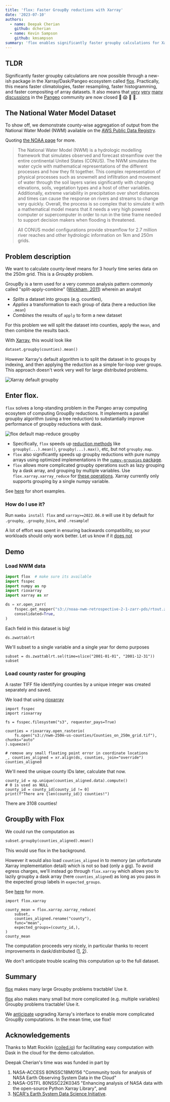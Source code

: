 ```yaml
---
title: 'flox: Faster GroupBy reductions with Xarray'
date: '2023-07-10'
authors:
  - name: Deepak Cherian
    github: dcherian
  - name: Kevin Sampson
    github: kmsampson
summary: 'flox enables significantly faster groupby calculations for Xarray/Dask/Pangeo array computing ecosystem.'
---
```


## TLDR

Significantly faster groupby calculations are now possible through a new-ish package in the Xarray/Dask/Pangeo ecosystem called [flox](https://flox.readthedocs.io/en/latest/).
Practically, this means faster climatologies, faster resampling, faster histogramming, and faster compositing of array datasets.
It also means that [very](https://github.com/pangeo-data/pangeo/issues/266) [very](https://github.com/pangeo-data/pangeo/issues/271) [many](https://github.com/dask/distributed/issues/2602) [discussions](https://github.com/pydata/xarray/issues/2237) in the [Pangeo](https://pangeo.io) community are now closed 🎉 😱 🤯 🥳.

## The National Water Model Dataset

To show off, we demonstrate county-wise aggregation of output from the National Water Model (NWM) available on the [AWS Public Data Registry](https://registry.opendata.aws/nwm-archive/).

Quoting [the NOAA page](https://water.noaa.gov/about/nwm) for more.

> The National Water Model (NWM) is a hydrologic modelling framework that simulates observed and forecast streamflow over the entire continental United States (CONUS). The NWM simulates the water cycle with mathematical representations of the different processes and how they fit together. This complex representation of physical processes such as snowmelt and infiltration and movement of water through the soil layers varies significantly with changing elevations, soils, vegetation types and a host of other variables. Additionally, extreme variability in precipitation over short distances and times can cause the response on rivers and streams to change very quickly. Overall, the process is so complex that to simulate it with a mathematical model means that it needs a very high powered computer or supercomputer in order to run in the time frame needed to support decision makers when flooding is threatened.

> All CONUS model configurations provide streamflow for 2.7 million river reaches and other hydrologic information on 1km and 250m grids.

## Problem description

We want to calculate county-level means for 3 hourly time series data on the 250m grid. This is a _Groupby_ problem.

GroupBy is a term used for a very common analysis pattern commonly called "split-apply-combine" ([Wickham, 2011](https://www.jstatsoft.org/article/view/v040i01)) wherein an analyst

- _Splits_ a dataset into groups (e.g. counties),
- _Applies_ a transformation to each group of data (here a reduction like `.mean`)
- _Combines_ the results of `apply` to form a new dataset

For this problem we will split the dataset into counties, apply the `mean`, and then combine the results back.

With [Xarray](https://docs.xarray.dev/en/stable/user-guide/groupby.html), this would look like

```python
dataset.groupby(counties).mean()
```

However Xarray's default algorithm is to split the dataset in to groups by indexing, and then applying the reduction as a simple for-loop over groups. This approach doesn't work very well for large distributed problems.

![Xarray default groupby](https://flox.readthedocs.io/en/latest/_images/new-split-apply-combine-annotated.svg)

## Enter flox.

`flox` solves a long-standing problem in the Pangeo array computing ecosytem of computing GroupBy reductions. It implements a parallel groupby algorithm (using a tree reduction) to substantially improve performance of groupby reductions with dask.

![flox default map-reduce groupby](https://flox.readthedocs.io/en/latest/_images/new-map-reduce-reindex-True-annotated.svg)

- Specifically, `flox` speeds up [reduction methods](https://flox.readthedocs.io/en/latest/aggregations.html) like `groupby(...).mean()`, `groupby(...).max()`, etc, but not `groupby.map`.
- `flox` also significantly speeds up groupby reductions with pure numpy arrays using optimized implementations in the [`numpy-groupies` package](https://github.com/ml31415/numpy-groupies).
- `flox` allows more complicated groupby operations such as lazy grouping by a dask array, and grouping by multiple variables. Use `flox.xarray.xarray_reduce` for [these operations](https://flox.readthedocs.io/en/latest/xarray.html). Xarray currently only supports grouping by a single numpy variable.

See [here](https://flox.readthedocs.io/en/latest/intro.html) for short examples.

### How do I use it?

Run `mamba install flox` and `xarray>=2022.06.0` will use it by default for `.groupby`, `.groupby_bins`, and `.resample`!

A lot of effort was spent in ensuring backwards compatibility, so your workloads should only work better. Let us know if it [does not](https://github.com/pydata/xarray/issues)

## Demo

### Load NWM data

```python
import flox  # make sure its available
import fsspec
import numpy as np
import rioxarray
import xarray as xr

ds = xr.open_zarr(
    fsspec.get_mapper("s3://noaa-nwm-retrospective-2-1-zarr-pds/rtout.zarr", anon=True),
    consolidated=True,
)
```

Each field in this dataset is big!

```{python}
ds.zwattablrt
```

<RawHTML filePath='/posts/flox/zwattablrt-repr.html' />

We'll subset to a single variable and a single year for demo purposes

```{python}
subset = ds.zwattablrt.sel(time=slice("2001-01-01", "2001-12-31"))
subset
```

<RawHTML filePath='/posts/flox/subset-repr.html' />

### Load county raster for grouping

A raster TIFF file identifying counties by a unique integer was created separately and saved.

We load that using [rioxarray](https://corteva.github.io/rioxarray/html/rioxarray.html)

```{python}
import fsspec
import rioxarray

fs = fsspec.filesystem("s3", requester_pays=True)

counties = rioxarray.open_rasterio(
    fs.open("s3://nwm-250m-us-counties/Counties_on_250m_grid.tif"), chunks="auto"
).squeeze()

# remove any small floating point error in coordinate locations
_, counties_aligned = xr.align(ds, counties, join="override")
counties_aligned
```

<RawHTML filePath='/posts/flox/counties-repr.html' />

We'll need the unique county IDs later, calculate that now.

```{python}
county_id = np.unique(counties_aligned.data).compute()
# 0 is used as NULL
county_id = county_id[county_id != 0]
print(f"There are {len(county_id)} counties!")
```

There are 3108 counties!

## GroupBy with Flox

We could run the computation as

```python
subset.groupby(counties_aligned).mean()
```

This would use flox in the background.

However it would also load `counties_aligned` in to memory (an unfortunate Xarray implementation detail) which is not so bad (only a gig). To avoid egress charges, we'll instead go through `flox.xarray` which allows you to lazily groupby a dask array (here `counties_aligned`) as long as you pass in the expected group labels in `expected_groups`.

See [here](https://flox.readthedocs.io/en/latest/intro.html#with-dask) for more.

```{python}
import flox.xarray

county_mean = flox.xarray.xarray_reduce(
    subset,
    counties_aligned.rename("county"),
    func="mean",
    expected_groups=(county_id,),
)
county_mean
```

<RawHTML filePath='/posts/flox/county-mean-repr.html' />

The computation proceeds very nicely, in particular thanks to recent
improvements in dask/distributed ([1](https://medium.com/pangeo/dask-distributed-and-pangeo-better-performance-for-everyone-thanks-to-science-software-63f85310a36b), [2](https://www.coiled.io/blog/reducing-dask-memory-usage)).

We don't anticipate trouble scaling this computation up to the full dataset.

## Summary

[flox](https://flox.readthedocs.io) makes many large Groupby problems tractable! Use it.

[flox](https://flox.readthedocs.io) also makes many small but more complicated (e.g. multiple variables) Groupby problems tractable! Use it.

We [anticipate](https://github.com/pydata/xarray/issues/6610) upgrading Xarray's interface to enable more complicated GroupBy computations. In the mean time, use flox!

## Acknowledgements

Thanks to Matt Rocklin ([coiled.io](https://coiled.io)) for facilitating easy computation with Dask in the cloud for the demo calculation.

Deepak Cherian's time was was funded in part by

1. NASA-ACCESS 80NSSC18M0156 "Community tools for analysis of NASA Earth Observing System
   Data in the Cloud"
1. NASA-OSTFL 80NSSC22K0345 "Enhancing analysis of NASA data with the open-source Python Xarray Library", and
1. [NCAR's Earth System Data Science Initiative](https://ncar.github.io/esds/).

